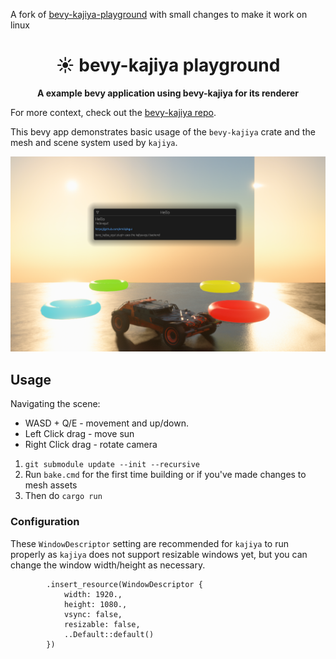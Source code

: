 
A fork of [bevy-kajiya-playground](https://github.com/Seabass247/bevy-kajiya-playground) with small changes to make it work on linux

<div align="center">

# ☀️ bevy-kajiya playground

**A example bevy application using bevy-kajiya for its renderer**
</div>


For more context, check out the [bevy-kajiya repo](https://github.com/Seabass247/bevy-kajiya).

This bevy app demonstrates basic usage of the `bevy-kajiya` crate and the mesh and scene system used by `kajiya`.

![alt text](https://github.com/Seabass247/bevy-kajiya-playground/blob/main/screenshot.png)

## Usage

Navigating the scene:
- WASD + Q/E - movement and up/down.
- Left Click drag - move sun
- Right Click drag - rotate camera

1. `git submodule update --init --recursive`
1. Run `bake.cmd` for  the first time building or if you've made changes to mesh assets
2. Then do `cargo run`

### Configuration

These `WindowDescriptor` setting are recommended for `kajiya` to run properly as `kajiya` does not support resizable windows yet,
but you can change the window width/height as necessary.
```
        .insert_resource(WindowDescriptor {
            width: 1920.,
            height: 1080.,
            vsync: false,
            resizable: false,
            ..Default::default()
        })
```
